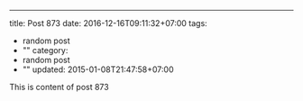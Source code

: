 ---
title: Post 873
date: 2016-12-16T09:11:32+07:00
tags:
  - random post
  - ""
category:
  - random post
  - ""
updated: 2015-01-08T21:47:58+07:00

This is content of post 873